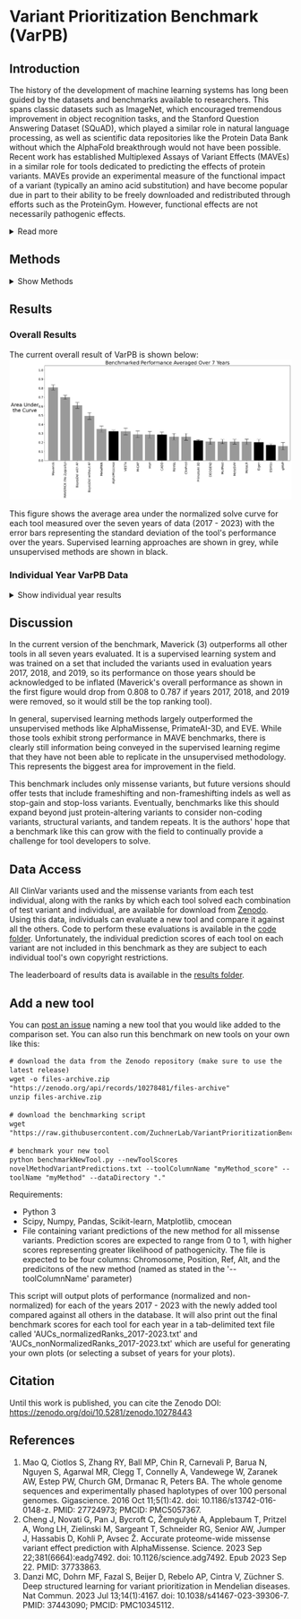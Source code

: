 # Variant Prioritization Benchmark (VarPB)

## Introduction
The history of the development of machine learning systems has long been guided by the datasets and benchmarks available to researchers. This spans classic datasets such as ImageNet, which encouraged tremendous improvement in object recognition tasks, and the Stanford Question Answering Dataset (SQuAD), which played a similar role in natural language processing, as well as scientific data repositories like the Protein Data Bank without which the AlphaFold breakthrough would not have been possible. Recent work has established Multiplexed Assays of Variant Effects (MAVEs) in a similar role for tools dedicated to predicting the effects of protein variants. MAVEs provide an experimental measure of the functional impact of a variant (typically an amino acid substitution) and have become popular due in part to their ability to be freely downloaded and redistributed through efforts such as the ProteinGym. However, functional effects are not necessarily pathogenic effects. 

<details><summary>Read more</summary>
One of the most common uses of variant effect prediction tools (AlphaMissense, PrimateAI-3D, EVE, CADD, etc) is to identify pathogenic variants in the context of cancer or rare disease. However, predicting functional effects of protein-altering mutations is not equal to predicting the causative variant in a pool of ~10,000 coding variants per genome. We have observed a poor correlation between the performance of tools tasked with predicting functional variant effects in MAVE datasets versus prioritizing disease-causing variants in individuals with rare diseses. Therefore, we believe the field needs a complement to MAVEs that is specific to medical genetics: an open and freely-redistributable benchmark measuring how well a tool can identify the causal variant in a patient with a rare disease. The challenge with this is that individual-level human genetic variation data is typically kept under restricted access in order to protect the privacy of those individuals. Most exceptions to this, such as individuals in the 1000 Genomes Project, have been widely used in public allele frequency databases and as a result have far fewer ultra-rare variants than a typical human (and no "unique" variants with allele frequency of 0). Since many tools utilize allele frequency in making variant pathogenicity predictions, use of such samples would not replicate real-world use scenarios. 

Here, we release the Variant Prioritization Benchmark (VarPB) that we hope will be used analogously to MAVEs for the medical genetics task of identifying rare disease-causing pathogenic variants in individuals. We have collected tens of thousands of rare disease-causing variants from ClinVar with known modes of inheritance and combine them with over 100 individuals from the Personal Genome Project who have consented to open access and free distribution of their individual genotype data, but who are not present in any major public allele frequency databases (to the best knowledge of the authors). 
</details>

## Methods
<details><summary>Show Methods</summary>
Pathogenic variants were collected from ClinVar using its archive of variant summary files. The January variant summary files were collected for the years 2017, 2018, 2019, 2019, 2021, 2022, and 2023 as well as the October 2023 file (which was the most recent file at the time). Additional years are planned to be added as time passes. For each year, we selected the pathogenic or likely pathogenic missense variants that had been added in that year which had a one-star or greater level of support and which also were associated with an OMIM phenotype. We applied data from OMIM to separate these variants into those with dominant and recessive modes of action. This enabled the creation of time-resolved datasets with hundreds to thousands of variants being used for evaluation in each year. The purpose in creating time-resolved datasets is to allow users to ignore results for tools on particular years if they were trained in a supervised learning paradigm with data that included variants from that year of ClinVar data. 

We utilized the 107 individuals from (1) for whom genomic data could be obtained. These are all samples from the Personal Genome Project and as such are consented for genomic data redistribution. They were each sequenced to a mean coverage of approximately 100x. The samples are overwhelmingly of European ancestry, a weakness of the initial version of this benchmark which we hope to remedy in the future. All 107 genomes were sequenced by Complete Genomics and the processed variant calls were downloaded from the [Personal Genome Project website](https://my.pgp-hms.org/public_genetic_data). 

Variant prediction scores for each test variant and each missense variant in each of the 107 individuals were downloaded either from dbNSFP4.4a or by downloading the pre-computed predictions of the individual tools. All tool scores were normalized to a range of 0 to 1 with values closer to 1 representing greater likelihood of pathogenicity. In cases where a tool emitted multiple scores for the same mutation (for example, if the mutation affected multiple transcripts), the highest (most deleterious) prediction value was used. A total of 52 tools have been collected and benchmarked so far. The scores for 46 tools were collected from dbNSFP4.4a, while scores for Maverick, MAPPIN, AlphaMissense, EVE, PrimateAI-3D, and ESM1b were collected separately. 

For each tool, its performance for each year of ClinVar data was derived as follows. Each pathogenic variant was individually 'spiked into' the set of variants for each individual. Next, the tool would score each missense variant in that individual (including the pathogenic one). Then, variants would be ranked in descending order by the tool's score. The rank of the causal variant within the set would be taken as the raw measure of performance of the tool for that variant in that individual. This rank value was then normalized by dividing it by the total number of variants in that individual for which this tool provided scores. In this way, the normalized score gives a sort of 'rank percentile' for the variant which normalizes out any advantage a tool might get if it only has scores available for a subset of all missense variants. This 'spike-in' process is then repeated for each of the 31,811 pathogenic variants being placed into each of the 107 individuals for a total of over 3.4 million tests per tool. These normalized rank values are then plotted to show the cumulative number of simulated cases that would have been solved within the top, say, 0.01% to 0.3% of variants within an individual. This method of evaluation is meant to show how good of a job the tool is doing at 'picking the needle out of the haystack'. Finally, we take the area under this cumulative cases solved curve in order to provide a final score for each tool. A perfect tool would get an area under the curve score of 1, meaning that it gives top rank to the causal variant every single time. While a poor tool would get a score of 0, meaning that it takes it longer to find any of the causal variants than the window of evaluation here (typically, the tool did not prioritize the causal variant into the top 1% of variants in the individual). 

For tools that give separate scores for dominant vs recessive variants (currently just Maverick and MAPPIN), the genotype of the variant in the individual is used to determine which value should be used. Homozygous variants are assigned the recessive predicted score, while heterozygous variants are assigned the dominant predicted score. Additionally, all possible pairs of heterozygous variants on the same gene also get their recessive scores averaged in order to consider the possibility of compound heterozygous variant effects. For the causal variants, those with dominant effects are spiked-in as heterozygous, while those with recessive effects are spiked-in as homozygous. When normalizing performance, these 'zygosity-aware' tools have their causal variant rank divided by the number of variants plus the number of compound heterozygous pairs that they considered in each individual. Also for each of these zygosity-aware tools, a non-zygosity-aware version is modelled where the dominant and recessive pathogenic scores are summed together and the tool is evaluated exactly the same way as all the other tools. Those are listed as Maverick (No Zygosity) and MAPPIN (No Zygosity) in the results set. 

### Example Results
Results for each individual year generate a "solve curve" like this: ![2022 non-normalized ranks](Figures/2022_ranks20.png)
The x-axis is the top-n ranks of variants inspected and the y-axis is the cumulative percentage of simulated cases that would be solved by variants in those top-n ranks.

We then normalize the ranks as described above, which generates a normalized solve curve for that year: ![2022 normalized ranks](Figures/2022_normalizedRanks.png)
This figure is much the same, but the x-axis is now the percentile of variants instead of absolute rank number in order to not give an unfair advantage to tools that did not have available scores for all variants. 

Finally, we calculate the area under those normalized curves to generate our final score for each tool for each individual year (only the top 40 tools are shown for visual clarity): ![2022 normalized AUC](Figures/2022_AUC_barplots_normalizedRanks.png)

### VarPB correlation with MAVEs
Our initial motivation for creating VarPB was anecdotal observation that strong performance on MAVE datasets did not equate to strong performance at medical genetics prioritization tasks. So, one of our top priorities with VarPB was to assess its correlation with MAVE performance measures for a variety of tools. We used the performance of 10 pathogenicity prediction tools (AlphaMissense, EVE, gMVP, VARITY_R_LOO, REVEL, SIFT, Polyphen2_HVAR, Polyphen2_HDIV, CADD, and PrimateAI) on the 26 human gene datasets in ProteinGym provided in Figure 3B of Cheng, et al (2) as our measure of MAVE performance and plotted this against performance measured on VarPB: ![varPB vs MAVEs](Figures/MAVE_comparison.png)

We observed a spearman correlation coefficient of 0.202 between these two variables, suggesting that VarPB is indeed measuring a distinct aspect of variant effect prediction performance than this set of MAVEs. 

</details>

## Results
### Overall Results
The current overall result of VarPB is shown below: ![Overall Result](Figures/Overall_Result.png)

This figure shows the average area under the normalized solve curve for each tool measured over the seven years of data (2017 - 2023) with the error bars representing the standard deviation of the tool's performance over the years. Supervised learning approaches are shown in grey, while unsupervised methods are shown in black. 

### Individual Year VarPB Data
<details><summary>Show individual year results</summary>
In this section, the results for each individual year of ClinVar variants are reported. We show this with normalized solve curve, normalized area under the solve curve bar plot, non-normalized solve curve for top 20 ranks, non-normalized area under the solve curve for top 20 ranks bar plot, non-normalized solve curve for top 100 ranks, and non-normalized area under the solve curve for top 100 ranks bar plot for each year. 
#### 2023
{% include carousel.html number="1" %}

#### 2022
{% include carousel.html number="2" %}

#### 2021
{% include carousel.html number="3" %}

#### 2020
{% include carousel.html number="4" %}

#### 2019
{% include carousel.html number="5" %}

#### 2018
{% include carousel.html number="6" %}

#### 2017
{% include carousel.html number="7" %}
</details>

## Discussion
In the current version of the benchmark, Maverick (3) outperforms all other tools in all seven years evaluated. It is a supervised learning system and was trained on a set that included the variants used in evaluation years 2017, 2018, and 2019, so its performance on those years should be acknowledged to be inflated (Maverick's overall performance as shown in the first figure would drop from 0.808 to 0.787 if years 2017, 2018, and 2019 were removed, so it would still be the top ranking tool). 

In general, supervised learning methods largely outperformed the unsupervised methods like AlphaMissense, PrimateAI-3D, and EVE. While those tools exhibit strong performance in MAVE benchmarks, there is clearly still information being conveyed in the supervised learning regime that they have not been able to replicate in the unsupervised methodology. This represents the biggest area for improvement in the field. 

This benchmark includes only missense variants, but future versions should offer tests that include frameshifting and non-frameshifting indels as well as stop-gain and stop-loss variants. Eventually, benchmarks like this should expand beyond just protein-altering variants to consider non-coding variants, structural variants, and tandem repeats. It is the authors' hope that a benchmark like this can grow with the field to continually provide a challenge for tool developers to solve. 

## Data Access
All ClinVar variants used and the missense variants from each test individual, along with the ranks by which each tool solved each combination of test variant and individual, are available for download from [Zenodo](https://zenodo.org/doi/10.5281/zenodo.10278443). Using this data, individuals can evaluate a new tool and compare it against all the others. Code to perform these evaluations is available in the [code folder](https://github.com/ZuchnerLab/VariantPrioritizationBenchmark/tree/main/Code). Unfortunately, the individual prediction scores of each tool on each variant are not included in this benchmark as they are subject to each individual tool's own copyright restrictions. 

The leaderboard of results data is available in the [results folder](https://github.com/ZuchnerLab/VariantPrioritizationBenchmark/tree/main/Results).

## Add a new tool
You can [post an issue](https://github.com/ZuchnerLab/VariantPrioritizationBenchmark/issues) naming a new tool that you would like added to the comparison set. You can also run this benchmark on new tools on your own like this:
```
# download the data from the Zenodo repository (make sure to use the latest release)
wget -o files-archive.zip "https://zenodo.org/api/records/10278481/files-archive"
unzip files-archive.zip

# download the benchmarking script
wget "https://raw.githubusercontent.com/ZuchnerLab/VariantPrioritizationBenchmark/main/Code/benchmarkNewTool.py"

# benchmark your new tool
python benchmarkNewTool.py --newToolScores novelMethodVariantPredictions.txt --toolColumnName "myMethod_score" --toolName "myMethod" --dataDirectory "."
```

Requirements:
* Python 3
* Scipy, Numpy, Pandas, Scikit-learn, Matplotlib, cmocean
* File containing variant predictions of the new method for all missense variants. Prediction scores are expected to range from 0 to 1, with higher scores representing greater likelihood of pathogenicity. The file is expected to be four columns: Chromosome, Position, Ref, Alt, and the predicitons of the new method (named as stated in the '--toolColumnName' parameter)

This script will output plots of performance (normalized and non-normalized) for each of the years 2017 - 2023 with the newly added tool compared against all others in the database. It will also print out the final benchmark scores for each tool for each year in a tab-delimited text file called 'AUCs_normalizedRanks_2017-2023.txt' and 'AUCs_nonNormalizedRanks_2017-2023.txt' which are useful for generating your own plots (or selecting a subset of years for your plots). 

## Citation
Until this work is published, you can cite the Zenodo DOI: https://zenodo.org/doi/10.5281/zenodo.10278443

## References
1. Mao Q, Ciotlos S, Zhang RY, Ball MP, Chin R, Carnevali P, Barua N, Nguyen S, Agarwal MR, Clegg T, Connelly A, Vandewege W, Zaranek AW, Estep PW, Church GM, Drmanac R, Peters BA. The whole genome sequences and experimentally phased haplotypes of over 100 personal genomes. Gigascience. 2016 Oct 11;5(1):42. doi: 10.1186/s13742-016-0148-z. PMID: 27724973; PMCID: PMC5057367.
2. Cheng J, Novati G, Pan J, Bycroft C, Žemgulytė A, Applebaum T, Pritzel A, Wong LH, Zielinski M, Sargeant T, Schneider RG, Senior AW, Jumper J, Hassabis D, Kohli P, Avsec Ž. Accurate proteome-wide missense variant effect prediction with AlphaMissense. Science. 2023 Sep 22;381(6664):eadg7492. doi: 10.1126/science.adg7492. Epub 2023 Sep 22. PMID: 37733863.
3. Danzi MC, Dohrn MF, Fazal S, Beijer D, Rebelo AP, Cintra V, Züchner S. Deep structured learning for variant prioritization in Mendelian diseases. Nat Commun. 2023 Jul 13;14(1):4167. doi: 10.1038/s41467-023-39306-7. PMID: 37443090; PMCID: PMC10345112.

